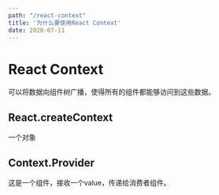 ```yaml
---
path: "/react-context"
title: '为什么要使用React Context'
date: 2020-07-11
---
```


# React Context
可以将数据向组件树广播，使得所有的组件都能够访问到这些数据。

## React.createContext
一个对象

## Context.Provider
这是一个组件，接收一个value，传递给消费者组件。